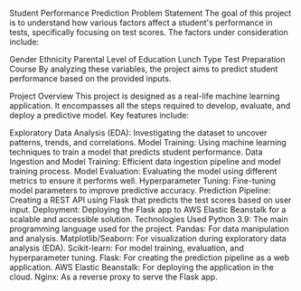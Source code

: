 Student Performance Prediction
Problem Statement
The goal of this project is to understand how various factors affect a student's performance in tests, specifically focusing on test scores. The factors under consideration include:

Gender
Ethnicity
Parental Level of Education
Lunch Type
Test Preparation Course
By analyzing these variables, the project aims to predict student performance based on the provided inputs.

Project Overview
This project is designed as a real-life machine learning application. It encompasses all the steps required to develop, evaluate, and deploy a predictive model. Key features include:

Exploratory Data Analysis (EDA): Investigating the dataset to uncover patterns, trends, and correlations.
Model Training: Using machine learning techniques to train a model that predicts student performance.
Data Ingestion and Model Training: Efficient data ingestion pipeline and model training process.
Model Evaluation: Evaluating the model using different metrics to ensure it performs well.
Hyperparameter Tuning: Fine-tuning model parameters to improve predictive accuracy.
Prediction Pipeline: Creating a REST API using Flask that predicts the test scores based on user input.
Deployment: Deploying the Flask app to AWS Elastic Beanstalk for a scalable and accessible solution.
Technologies Used
Python 3.9: The main programming language used for the project.
Pandas: For data manipulation and analysis.
Matplotlib/Seaborn: For visualization during exploratory data analysis (EDA).
Scikit-learn: For model training, evaluation, and hyperparameter tuning.
Flask: For creating the prediction pipeline as a web application.
AWS Elastic Beanstalk: For deploying the application in the cloud.
Nginx: As a reverse proxy to serve the Flask app.
